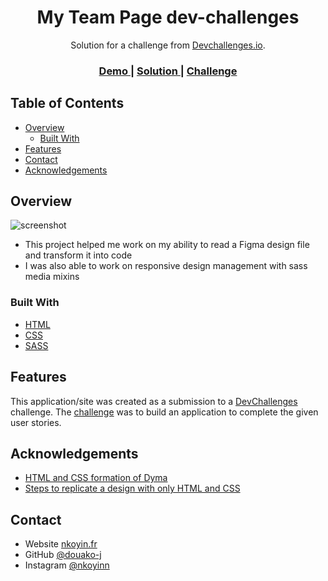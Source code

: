 <h1 align="center">My Team Page dev-challenges</h1>

<div align="center">
   Solution for a challenge from  <a href="http://devchallenges.io" target="_blank">Devchallenges.io</a>.
</div>

<div align="center">
  <h3>
    <a href="https://douako-j.github.io/my-team-page-dev-challenges">
      Demo
    </a>
    <span> | </span>
    <a href="https://github.com/douako-j/my-team-page-dev-challenges">
      Solution
    </a>
    <span> | </span>
    <a href="https://devchallenges.io/challenges/hhmesazsqgKXrTkYkt0U">
      Challenge
    </a>
  </h3>
</div>

<!-- TABLE OF CONTENTS -->

## Table of Contents

- [Overview](#overview)
  - [Built With](#built-with)
- [Features](#features)
- [Contact](#contact)
- [Acknowledgements](#acknowledgements)

<!-- OVERVIEW -->

## Overview

![screenshot](https://user-images.githubusercontent.com/16707738/92399059-5716eb00-f132-11ea-8b14-bcacdc8ec97b.png)

- This project helped me work on my ability to read a Figma design file and transform it into code
- I was also able to work on responsive design management with sass media mixins

### Built With

<!-- This section should list any major frameworks that you built your project using. Here are a few examples.-->

- [HTML](https://www.w3schools.com/html/)
- [CSS](https://www.w3schools.com/css/default.asp)
- [SASS](https://sass-lang.com/)

## Features

<!-- List the features of your application or follow the template. Don't share the figma file here :) -->

This application/site was created as a submission to a [DevChallenges](https://devchallenges.io/challenges) challenge. The [challenge](https://devchallenges.io/challenges/hhmesazsqgKXrTkYkt0U) was to build an application to complete the given user stories.

## Acknowledgements

<!-- This section should list any articles or add-ons/plugins that helps you to complete the project. This is optional but it will help you in the future. For exmpale -->

- [HTML and CSS formation of Dyma](https://dyma.fr/)
- [Steps to replicate a design with only HTML and CSS](https://devchallenges-blogs.web.app/how-to-replicate-design/)

## Contact

- Website [nkoyin.fr](http://www.nkoyin.fr/)
- GitHub [@douako-j](https://github.com/douako-j)
- Instagram [@nkoyinn](https://www.instagram.com/nkoyinn/)
